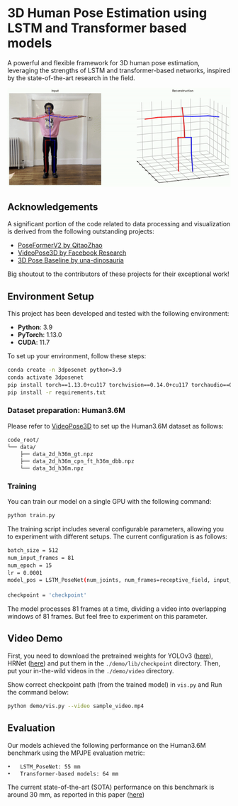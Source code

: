 # 3D Human Pose Estimation using LSTM and Transformer based models

A powerful and flexible framework for 3D human pose estimation, leveraging the strengths of LSTM and transformer-based networks, inspired by the state-of-the-art research in the field.

![Akshat's video](images/akshat_pose_est.gif)

## Acknowledgements

A significant portion of the code related to data processing and visualization is derived from the following outstanding projects:
- [PoseFormerV2 by QitaoZhao](https://github.com/QitaoZhao/PoseFormerV2)
- [VideoPose3D by Facebook Research](https://github.com/facebookresearch/VideoPose3D)
- [3D Pose Baseline by una-dinosauria](https://github.com/una-dinosauria/3d-pose-baseline)

Big shoutout to the contributors of these projects for their exceptional work!

## Environment Setup

This project has been developed and tested with the following environment:

- **Python**: 3.9
- **PyTorch**: 1.13.0
- **CUDA**: 11.7

To set up your environment, follow these steps:

```bash
conda create -n 3dposenet python=3.9
conda activate 3dposenet
pip install torch==1.13.0+cu117 torchvision==0.14.0+cu117 torchaudio==0.13.0 --extra-index-url https://download.pytorch.org/whl/cu117
pip install -r requirements.txt
```

### Dataset preparation: Human3.6M

Please refer to [VideoPose3D](https://github.com/facebookresearch/VideoPose3D) to set up the Human3.6M dataset as follows:

```
code_root/
└── data/
	├── data_2d_h36m_gt.npz
	├── data_2d_h36m_cpn_ft_h36m_dbb.npz
	└── data_3d_h36m.npz
```

### Training

You can train our model on a single GPU with the following command:

```bash
python train.py
```

The training script includes several configurable parameters, allowing you to experiment with different setups. The current configuration is as follows:


```bash
batch_size = 512
num_input_frames = 81
num_epoch = 15
lr = 0.0001
model_pos = LSTM_PoseNet(num_joints, num_frames=receptive_field, input_dim=2, output_dim=3)

checkpoint = 'checkpoint'

```

The model processes 81 frames at a time, dividing a video into overlapping windows of 81 frames. But feel free to experiment on this parameter.

## Video Demo

First, you need to download the pretrained weights for YOLOv3 ([here](https://drive.google.com/file/d/1YgA9riqm0xG2j72qhONi5oyiAxc98Y1N/view?usp=sharing)), HRNet ([here](https://drive.google.com/file/d/1YLShFgDJt2Cs9goDw9BmR-UzFVgX3lc8/view?usp=sharing)) and put them in the `./demo/lib/checkpoint` directory. Then, put your in-the-wild videos in the `./demo/video` directory. 

Show correct checkpoint path (from the trained model) in `vis.py` and Run the command below:

```bash
python demo/vis.py --video sample_video.mp4
```

## Evaluation

Our models achieved the following performance on the Human3.6M benchmark using the MPJPE evaluation metric:

	•	LSTM_PoseNet: 55 mm
	•	Transformer-based models: 64 mm


The current state-of-the-art (SOTA) performance on this benchmark is around 30 mm, as reported in this paper ([here](https://arxiv.org/pdf/2401.09836))


